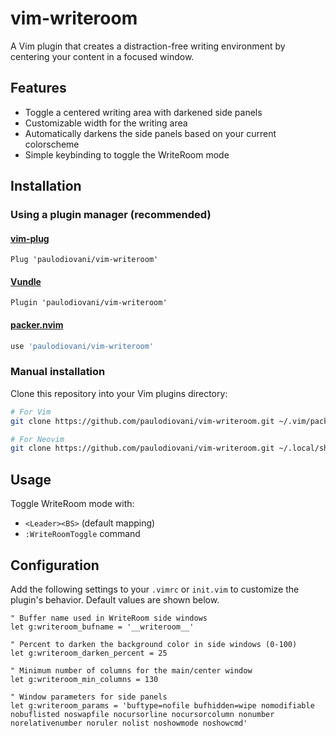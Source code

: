 # vim-writeroom

A Vim plugin that creates a distraction-free writing environment by centering your content in a focused window.

## Features

- Toggle a centered writing area with darkened side panels
- Customizable width for the writing area
- Automatically darkens the side panels based on your current colorscheme
- Simple keybinding to toggle the WriteRoom mode

## Installation

### Using a plugin manager (recommended)

#### [vim-plug](https://github.com/junegunn/vim-plug)

```vim
Plug 'paulodiovani/vim-writeroom'
```

#### [Vundle](https://github.com/VundleVim/Vundle.vim)

```vim
Plugin 'paulodiovani/vim-writeroom'
```

#### [packer.nvim](https://github.com/wbthomason/packer.nvim)

```lua
use 'paulodiovani/vim-writeroom'
```

### Manual installation

Clone this repository into your Vim plugins directory:

```bash
# For Vim
git clone https://github.com/paulodiovani/vim-writeroom.git ~/.vim/pack/plugins/start/vim-writeroom

# For Neovim
git clone https://github.com/paulodiovani/vim-writeroom.git ~/.local/share/nvim/site/pack/plugins/start/vim-writeroom
```

## Usage

Toggle WriteRoom mode with:
- `<Leader><BS>` (default mapping)
- `:WriteRoomToggle` command

## Configuration

Add the following settings to your `.vimrc` or `init.vim` to customize the plugin's behavior.
Default values are shown below.

```vim
" Buffer name used in WriteRoom side windows
let g:writeroom_bufname = '__writeroom__'

" Percent to darken the background color in side windows (0-100)
let g:writeroom_darken_percent = 25

" Minimum number of columns for the main/center window
let g:writeroom_min_columns = 130

" Window parameters for side panels
let g:writeroom_params = 'buftype=nofile bufhidden=wipe nomodifiable nobuflisted noswapfile nocursorline nocursorcolumn nonumber norelativenumber noruler nolist noshowmode noshowcmd'
```
